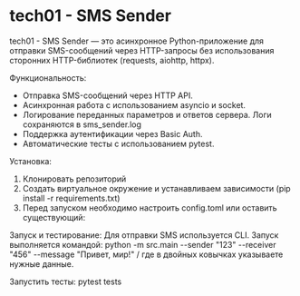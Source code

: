 # tech01 - SMS Sender
tech01 - SMS Sender — это асинхронное Python-приложение для отправки SMS-сообщений через HTTP-запросы без использования сторонних HTTP-библиотек (requests, aiohttp, httpx).

Функциональность:
- Отправка SMS-сообщений через HTTP API.
- Асинхронная работа с использованием asyncio и socket.
- Логирование переданных параметров и ответов сервера. Логи сохраняются в sms_sender.log
- Поддержка аутентификации через Basic Auth.
- Автоматические тесты с использованием pytest.

Установка: 
1. Клонировать репозиторий
2. Создать виртуальное окружение и устанавливаем зависимости (pip install -r requirements.txt)
3. Перед запуском необходимо настроить config.toml или оставить существующий:

Запуск и тестирование:
Для отправки SMS используется CLI. Запуск выполняется командой:
python -m src.main --sender "123" --receiver "456" --message "Привет, мир!"     /   где в двойных ковычках указываете нужные данные. 

Запустить тесты: pytest tests
